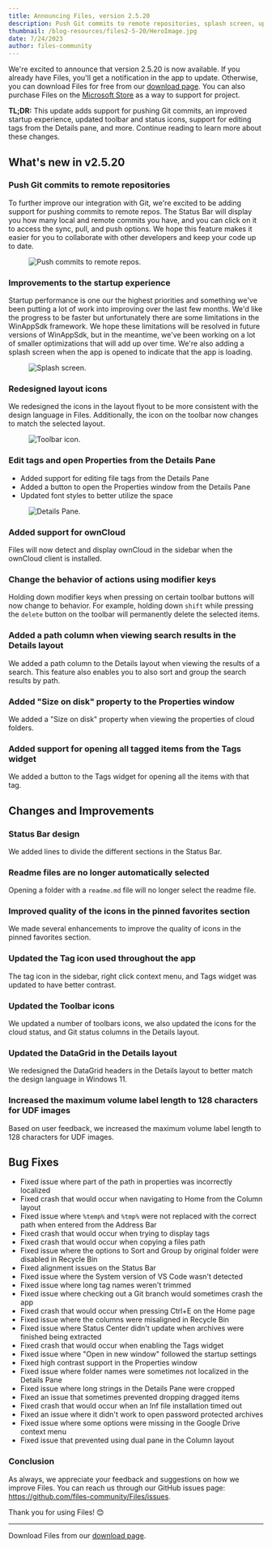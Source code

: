 ```yaml
---
title: Announcing Files, version 2.5.20
description: Push Git commits to remote repositories, splash screen, updated icons, support for ownCloud.
thumbnail: /blog-resources/files2-5-20/HeroImage.jpg
date: 7/24/2023
author: files-community
---
```


We're excited to announce that version 2.5.20 is now available. If you already have Files, you'll get a notification in the app to update. Otherwise, you can download Files for free from our [download page](/download/). You can also purchase Files on the [Microsoft Store](ms-windows-store://pdp/?ProductId=9nghp3dx8hdx&cid=FilesWebsite) as a way to support for project.

**TL;DR:** This update adds support for pushing Git commits, an improved startup experience, updated toolbar and status icons, support for editing tags from the Details pane, and more. Continue reading to learn more about these changes.

## What's new in v2.5.20

### Push Git commits to remote repositories

To further improve our integration with Git, we're excited to be adding support for pushing commits to remote repos. The Status Bar will display you how many local and remote commits you have, and you can click on it to access the sync, pull, and push options. We hope this feature makes it easier for you to collaborate with other developers and keep your code up to date.

<figure>
    <img src="/blog-resources/files2-5-20/GitPush.png" alt="Push commits to remote repos." />
</figure>

### Improvements to the startup experience

Startup performance is one our the highest priorities and something we've been putting a lot of work into improving over the last few months. We'd like the progress to be faster but unfortunately there are some limitations in the WinAppSdk framework. We hope these limitations will be resolved in future versions of WinAppSdk, but in the meantime, we've been working on a lot of smaller optimizations that will add up over time. We're also adding a splash screen when the app is opened to indicate that the app is loading.  

<figure>
    <img src="/blog-resources/files2-5-20/SplashScreen.png" alt="Splash screen." />
</figure>

### Redesigned layout icons

We redesigned the icons in the layout flyout to be more consistent with the design language in Files. Additionally, the icon on the toolbar now changes to match the selected layout.

<figure>
    <img src="/blog-resources/files2-5-20/ToolbarIcon.png" alt="Toolbar icon." />
</figure>

### Edit tags and open Properties from the Details Pane

- Added support for editing file tags from the Details Pane
- Added a button to open the Properties window from the Details Pane
- Updated font styles to better utilize the space

<figure>
    <img src="/blog-resources/files2-5-20/EditTags.png" alt="Details Pane." />
</figure>

### Added support for ownCloud

Files will now detect and display ownCloud in the sidebar when the ownCloud client is installed.

### Change the behavior of actions using modifier keys

Holding down modifier keys when pressing on certain toolbar buttons will now change to behavior. For example, holding down `shift` while pressing the `delete` button on the toolbar will permanently delete the selected items.

### Added a path column when viewing search results in the Details layout

We added a path column to the Details layout when viewing the results of a search. This feature also enables you to also sort and group the search results by path.

### Added "Size on disk" property to the Properties window

We added a "Size on disk" property when viewing the properties of cloud folders.

### Added support for opening all tagged items from the Tags widget

We added a button to the Tags widget for opening all the items with that tag.

## Changes and Improvements

### Status Bar design

We added lines to divide the different sections in the Status Bar.

### Readme files are no longer automatically selected

Opening a folder with a `readme.md` file will no longer select the readme file.

### Improved quality of the icons in the pinned favorites section

We made several enhancements to improve the quality of icons in the pinned favorites section.

### Updated the Tag icon used throughout the app

The tag icon in the sidebar, right click context menu, and Tags widget was updated to have better contrast.

### Updated the Toolbar icons

We updated a number of toolbars icons, we also updated the icons for the cloud status, and Git status columns in the Details layout.

### Updated the DataGrid in the Details layout

We redesigned the DataGrid headers in the Details layout to better match the design language in Windows 11.

### Increased the maximum volume label length to 128 characters for UDF images

Based on user feedback, we increased the maximum volume label length to 128 characters for UDF images.

## Bug Fixes

- Fixed issue where part of the path in properties was incorrectly localized
- Fixed crash that would occur when navigating to Home from the Column layout
- Fixed issue where `%temp%` and `%tmp%` were not replaced with the correct path when entered from the Address Bar
- Fixed crash that would occur when trying to display tags
- Fixed crash that would occur when copying a files path
- Fixed issue where the options to Sort and Group by original folder were disabled in Recycle Bin
- Fixed alignment issues on the Status Bar
- Fixed issue where the System version of VS Code wasn't detected
- Fixed issue where long tag names weren't trimmed
- Fixed issue where checking out a Git branch would sometimes crash the app
- Fixed crash that would occur when pressing Ctrl+E on the Home page
- Fixed issue where the columns were misaligned in Recycle Bin
- Fixed issue where Status Center didn't update when archives were finished being extracted
- Fixed crash that would occur when enabling the Tags widget
- Fixed issue where "Open in new window" followed the startup settings
- Fixed high contrast support in the Properties window
- Fixed issue where folder names were sometimes not localized in the Details Pane
- Fixed issue where long strings in the Details Pane were cropped
- Fixed an issue that sometimes prevented dropping dragged items
- Fixed crash that would occur when an Inf file installation timed out
- Fixed an issue where it didn't work to open password protected archives
- Fixed issue where some options were missing in the Google Drive context menu
- Fixed issue that prevented using dual pane in the Column layout

### Conclusion

As always, we appreciate your feedback and suggestions on how we improve Files. You can reach us through our GitHub issues page: https://github.com/files-community/Files/issues.

Thank you for using Files! 😊

---

Download Files from our [download page](/download/).